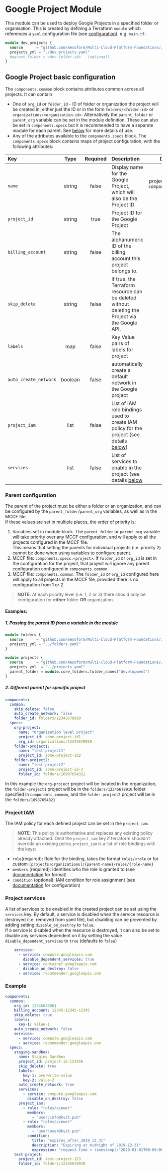 # Google Project Module  
This module can be used to deploy Google Projects in a specified folder or organisation.
This is created by defining a Terraform `module` which references a `yaml` configuration file (see [configuration](#google-project-basic-configuration)).
e.g. `main.tf`:
```terraform
module dev_projects {
  source      = "github.com/mesoform/Multi-Cloud-Platform-Foundations//Google/resource-manager/project"
  projects_yml = "./dev_projects.yaml"
  #parent_folder = <dev-folder-id>   (optional) 
}
```

## Google Project basic configuration  
The `components.common` block contains attributes common across all projects. It can contain
* One of `org_id` or `folder_id` -  ID of folder or organization the project will be created in, either just the ID or in the form `folders/<folder-id>` or `organizations/<organization-id>`. 
Alternatively the `parent_folder` or `parent_org` variable can be set in the module definition.
These can also be set in `components.specs` but it is recommended to have a separate module for each parent. See [below](#parent-configuration) for more details of use.
* Any of the attributes available to the `components.specs` block.
The `components.specs` block contains maps of project configuration, with the following attributes:

| Key                   |  Type   | Required | Description                                                                                             |                  Default                  |
|:----------------------|:-------:|:--------:|:--------------------------------------------------------------------------------------------------------|:-----------------------------------------:|
| `name`                | string  |  false   | Display name for the Google Project, which will also be the Project ID                                  | project key, from `component.specs.<key>` |
| `project_id`          | string  |   true   | Project ID for the Google Project                                                                       |                   none                    |
| `billing_account`     | string  |  false   | The alphanumeric ID of the billing account this project belongs to.                                     |                   none                    |
| `skip_delete`         | string  |  false   | If true, the Terraform resource can be deleted without deleting the Project via the Google API.         |                   none                    |
| `labels`              |   map   |  false   | Key Value pairs of labels for project                                                                   |                   none                    |
| `auto_create_network` | boolean |  false   | automatically create a default network in the Google project                                            |                   none                    |
| `project_iam`         |  list   |  false   | List of IAM role bindings used to create IAM policy for the project (see details [below](#project-iam)) |                   none                    |
| `services`            |  list   |  false   | List of services to enable in the project (see details [below](#project-services)                       |                   none                    |

### Parent configuration  
The parent of the project must be either a folder or an organization, and can be configured by the `parent_folder`/`parent_org` variables, as well as in the MCCF file.  
If these values are set in multiple places, the order of priority is:
1. Variables set in module block. The `parent_folder` or `parent_org` variable will take priority over any MCCF configuration,
   and will apply to all the projects configured in the MCCF file.   
   This means that setting the parents for individual projects (i.e. priority 2) cannot be done when using variables to configure parent. 
2. MCCF file: `components.specs.<project>`. If `folder_id` or `org_id` is set in the configuration for the project, 
    that project will ignore any parent configuration configured in `components.common`
3. MCCF file: `components.common`. The `folder_id` or `org_id` configured here will apply to all projects in the MCCF file,
    provided there is no configuration from 1 or 2.

> **NOTE**: At each priority level (i.e. 1, 2 or 3) there should only be configuration for **either** folder **OR** organization.  

#### Examples:  
##### 1. Passing the parent ID from a variable in the module  
```terraform
module folders {
  source      = "github.com/mesoform/Multi-Cloud-Platform-Foundations//Google/resource-manager/folder"
  projects_yml = "../folders.yaml"
}

module projects {
  source      = "github.com/mesoform/Multi-Cloud-Platform-Foundations//Google/resource-manager/project"
  projects_yml  = "../projects.yaml"
  parent_folder = module.core_folders.folder_names["development"]
}
```  

##### 2. Different parent for specific project  
```yaml
components:
  common:
    skip_delete: false
    auto_create_network: false
    folder_id: folders/12345678910 
  specs:
    org-project:
      name: "Organization level project"
      project_id: some-project-id1
      org_id: organizations/12345678910
    folder-project1:
      name: "test-project1"
      project_id: some-project-id2
    folder-project2:
      name: "test-project2"
      project_id: some-project-id-3
      folder_id: folders/10987654321
```
In this example the `org-project` project will be located in the organization, 
the `folder-project1` project will be in the `folders/12345678910` folder specified in `components_common`, 
and the `folder-project2` project will be in the `folders/10987654321`

### Project IAM  
The IAM policy for each defined project can be set in the `project_iam`.
> **NOTE**: This policy is authoritative and replaces any existing policy already attached.
> Omit the `project_iam` key if terraform shouldn't override an existing policy
`project_iam` is a list of role bindings with the keys:
* `role`(required): Role for the binding, takes the format `roles/<role` or for custom `[projects|organizations]/{parent-name}/roles/{role-name}`
* `members` (required): Identities who the role is granted to (see [documentation](https://registry.terraform.io/providers/hashicorp/google/latest/docs/resources/google_project_iam#member/members) for format)
* `condition` (optional): IAM condition for role assignment (see [documentation](https://registry.terraform.io/providers/hashicorp/google/latest/docs/resources/google_project_iam#nested_condition) for configuration)

### Project services
A list of services to be enabled in the created project can be set using the `services` key.
By default, a service is disabled when the service resource is destroyed (i.e. removed from yaml file), 
but disabling can be prevented by adding setting `disable_on_destroy` to `false`.  
If a service is disabled when the resource is destroyed, it can also be set to disable any services dependent on it by setting the value
`disable_dependent_services` to `true` (defaults to `false`)
```yaml
    services:
      - service: compute.googleapis.com
        disable_dependent_services: true
      - service: container.googleapis.com
        disable_on_destroy: false
      - service: recommender.googleapis.com
```

### Example  
```yaml
components:
  common:
    org_id: 12345678901
    billing_account: 12345-12345-12345
    skip_delete: true
    labels: 
      key-1: value-1
    auto_create_network: false
    services: 
      - service: compute.googleapis.com
      - service: recommender.googleapis.com
  specs: 
    staging-sandbox:
      name: Staging Sandbox
      project_id: project-id-123456
      skip_delete: true
      labels:
        key-1: overwrite-value
        key-2: value-2
      auto_create_network: true
      services:
        - service: compute.googleapis.com
          disable_on_destroy: false
      project_iam:
        - role: "roles/viewer"
          members:
            - "user:info@kvit.pub"
        - role: "roles/viewer"
          members:
            - "user:user@kvit.pub"
          condition:
            title: "expires_after_2019_12_31"
            description: "Expiring at midnight of 2019-12-31"
            expression: "request.time < timestamp(\"2020-01-01T00:00:00Z\")"
    test-project:
      project_id: test-project-123
      folder_id: folders/12345678910

```